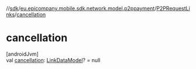 //[sdk](../../../index.md)/[eu.epicompany.mobile.sdk.network.model.p2ppayment](../index.md)/[P2PRequestLinks](index.md)/[cancellation](cancellation.md)

# cancellation

[androidJvm]\
val [cancellation](cancellation.md): [LinkDataModel](../../eu.epicompany.mobile.android.data.network.model.hypermedia/-link-data-model/index.md)? = null
